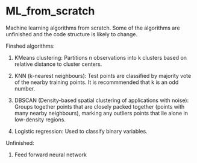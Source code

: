 # ML_from_scratch
Machine learning algorithms from scratch. Some of the algorithms are unfinished and the code structure is likely to change.

Finshed algorithms:

1.  KMeans clustering: Partitions n observations into k clusters based on relative distance to cluster centers.
  
2.  KNN (k-nearest neighbours): Test points are classified by majority vote of the nearby training points. It is recommmended that k is an odd number.
  
3.  DBSCAN (Density-based spatial clustering of applications with noise): Groups together points that are closely packed together (points      with many nearby neighbours), marking any outliers points that lie alone in low-density regions.

4. Logistic regression: Used to classify binary variables.
  
  

Unfinished:
 
 1. Feed forward neural network
